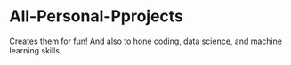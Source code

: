 # All-Personal-Pprojects
Creates them for fun! And also to hone coding, data science, and machine learning skills.

